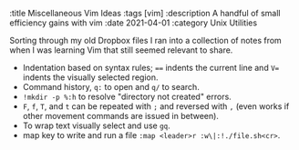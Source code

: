 :title Miscellaneous Vim Ideas
:tags [vim]
:description A handful of small efficiency gains with vim
:date 2021-04-01
:category Unix Utilities

Sorting through my old Dropbox files I ran into a collection of notes from when I was learning Vim that still seemed relevant to share.

- Indentation based on syntax rules; `==` indents the current line and `V=` indents the visually selected region.
- Command history, `q:` to open and `q/` to search.
- `!mkdir -p %:h` to resolve "directory not created" errors.
- `F`, `f`, `T`, and `t` can be repeated with `;` and reversed with `,` (even works if other movement commands are issued in between).
- To wrap text visually select and use `gq`.
- map key to write and run a file `:map <leader>r :w\|:!./file.sh<cr>`.



